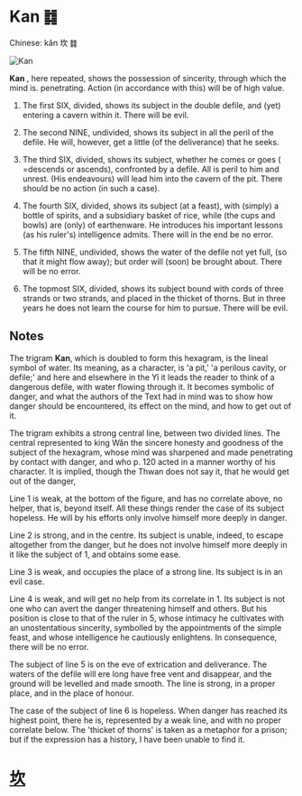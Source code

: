 # Kan ䷜

Chinese: kǎn 坎 ䷜

![Kan](https://88o.io/wp-content/uploads/2018/09/29-e59d8ekan.jpg)

**Kan** , here repeated, shows the possession of sincerity, through which the mind is. penetrating. Action (in accordance with this) will be of high value.

1. The first SIX, divided, shows its subject in the double defile, and (yet) entering a cavern within it. There will be evil.

2. The second NINE, undivided, shows its subject in all the peril of the defile. He will, however, get a little (of the deliverance) that he seeks.

3. The third SIX, divided, shows its subject, whether he comes or goes ( =descends or ascends), confronted by a defile. All is peril to him and unrest. (His endeavours) will lead him into the cavern of the pit. There should be no action (in such a case).

4. The fourth SIX, divided, shows its subject (at a feast), with (simply) a bottle of spirits, and a subsidiary basket of rice, while (the cups and bowls) are (only) of earthenware. He introduces his important lessons (as his ruler's) intelligence admits. There will in the end be no error.

5. The fifth NINE, undivided, shows the water of the defile not yet full, (so that it might flow away); but order will (soon) be brought about. There will be no error.

6. The topmost SIX, divided, shows its subject bound with cords of three strands or two strands, and placed in the thicket of thorns. But in three years he does not learn the course for him to pursue. There will be evil.

## Notes

The trigram **Kan**, which is doubled to form this hexagram, is the lineal symbol of water. Its meaning, as a character, is 'a pit,' 'a perilous cavity, or defile;'
and here and elsewhere in the Yî it leads the reader to think of a dangerous defile, with water flowing through it.
It becomes symbolic of danger, and what the authors of the Text had in mind was to show how danger should be encountered, its effect on the mind, and how to get out of it.

The trigram exhibits a strong central line, between two divided lines. The central represented to king Wăn the sincere honesty and goodness of the subject of the hexagram, whose mind was sharpened and made penetrating by contact with danger, and who p. 120 acted in a manner worthy of his character. It is implied, though the Thwan does not say it, that he would get out of the danger,

Line 1 is weak, at the bottom of the figure, and has no correlate above, no helper, that is, beyond itself. All these things render the case of its subject hopeless. He will by his efforts only involve himself more deeply in danger.

Line 2 is strong, and in the centre. Its subject is unable, indeed, to escape altogether from the danger, but he does not involve himself more deeply in it like the subject of 1, and obtains some ease.

Line 3 is weak, and occupies the place of a strong line. Its subject is in an evil case.

Line 4 is weak, and will get no help from its correlate in 1. Its subject is not one who can avert the danger threatening himself and others. But his position is close to that of the ruler in 5, whose intimacy he cultivates with an unostentatious sincerity, symbolled by the appointments of the simple feast, and whose intelligence he cautiously enlightens. In consequence, there will be no error.

The subject of line 5 is on the eve of extrication and deliverance. The waters of the defile will ere long have free vent and disappear, and the ground will be levelled and made smooth. The line is strong, in a proper place, and in the place of honour.

The case of the subject of line 6 is hopeless. When danger has reached its highest point, there he is, represented by a weak line, and with no proper correlate below. The 'thicket of thorns' is taken as a metaphor for a prison; but if the expression has a history, I have been unable to find it.

# [坎](./e59d8ekan_cn.md)

